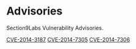 Advisories
==========

Section9Labs Vulnerability Advisories. 

[CVE-2014-3187](CVE-2014-3187.md)
[CVE-2014-7305](CVE-2014-7305.md)
[CVE-2014-7306](CVE-2014-7306.md)
